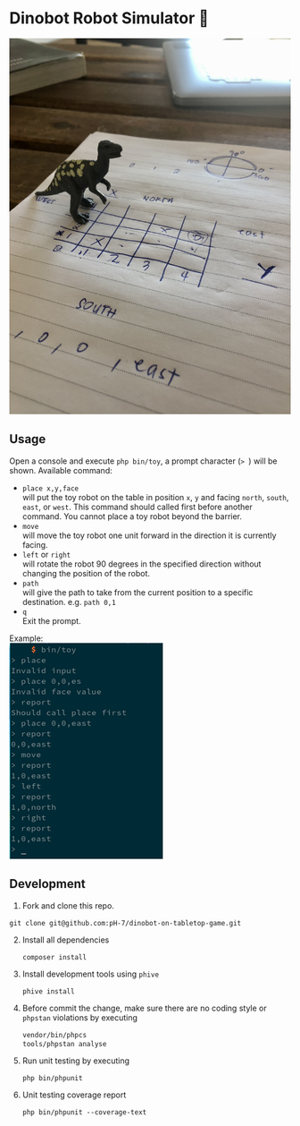 # Dinobot Robot Simulator 🦖

![Dinobot - Draft](./dinobot-draft.jpeg)

## Usage

Open a console and execute `php bin/toy`, a prompt character (`> `) will be shown.
Available command:

- `place x,y,face` \
  will put the toy robot on the table in position `x`, `y` and facing `north`, `south`, `east`, or `west`. This command should called first before another command. You cannot place a toy robot beyond the barrier.
- `move` \
  will move the toy robot one unit forward in the direction it is currently facing.
- `left` or `right` \
  will rotate the robot 90 degrees in the specified direction without changing the position of the robot.
- `path` \
  will give the path to take from the current position to a specific destination. e.g. `path 0,1`
- `q` \
  Exit the prompt.

Example:\
![](./example.png)

## Development

1. Fork and clone this repo.
```console
git clone git@github.com:pH-7/dinobot-on-tabletop-game.git
```
2. Install all dependencies
   ```console
   composer install
   ```
3. Install development tools using `phive`
   ```console
   phive install
   ```
4. Before commit the change, make sure there are no coding style or `phpstan` violations by executing
   ```console
   vendor/bin/phpcs
   tools/phpstan analyse
   ```
5. Run unit testing by executing
   ```console
   php bin/phpunit
   ```
6. Unit testing coverage report
   ```console
   php bin/phpunit --coverage-text
   ```
